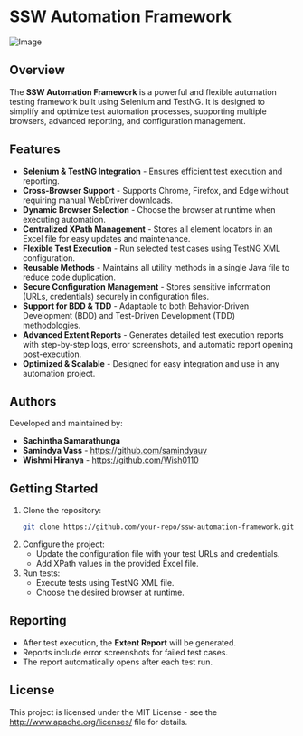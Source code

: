 # SSW Automation Framework

![Image](https://github.com/user-attachments/assets/b1a77aee-9152-4368-a267-2cd028554441)

## Overview
The **SSW Automation Framework** is a powerful and flexible automation testing framework built using Selenium and TestNG. It is designed to simplify and optimize test automation processes, supporting multiple browsers, advanced reporting, and configuration management.

## Features
- **Selenium & TestNG Integration** - Ensures efficient test execution and reporting.
- **Cross-Browser Support** - Supports Chrome, Firefox, and Edge without requiring manual WebDriver downloads.
- **Dynamic Browser Selection** - Choose the browser at runtime when executing automation.
- **Centralized XPath Management** - Stores all element locators in an Excel file for easy updates and maintenance.
- **Flexible Test Execution** - Run selected test cases using TestNG XML configuration.
- **Reusable Methods** - Maintains all utility methods in a single Java file to reduce code duplication.
- **Secure Configuration Management** - Stores sensitive information (URLs, credentials) securely in configuration files.
- **Support for BDD & TDD** - Adaptable to both Behavior-Driven Development (BDD) and Test-Driven Development (TDD) methodologies.
- **Advanced Extent Reports** - Generates detailed test execution reports with step-by-step logs, error screenshots, and automatic report opening post-execution.
- **Optimized & Scalable** - Designed for easy integration and use in any automation project.

## Authors
Developed and maintained by:
- **Sachintha Samarathunga**
- **Samindya Vass** - https://github.com/samindyauv
- **Wishmi Hiranya** - https://github.com/Wish0110

## Getting Started
1. Clone the repository:
   ```sh
   git clone https://github.com/your-repo/ssw-automation-framework.git
   ```
2. Configure the project:
   - Update the configuration file with your test URLs and credentials.
   - Add XPath values in the provided Excel file.
3. Run tests:
   - Execute tests using TestNG XML file.
   - Choose the desired browser at runtime.

## Reporting
- After test execution, the **Extent Report** will be generated.
- Reports include error screenshots for failed test cases.
- The report automatically opens after each test run.

## License
This project is licensed under the MIT License - see the http://www.apache.org/licenses/ file for details.
